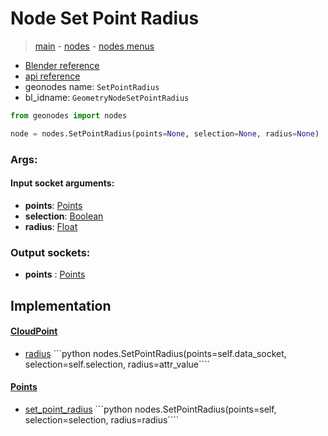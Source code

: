 # Node Set Point Radius

> [main](../structure.md) - [nodes](nodes.md) - [nodes menus](nodes_menus.md)

- [Blender reference](https://docs.blender.org/manual/en/latest/modeling/geometry_nodes/point/set_point_radius.html)
- [api reference](https://docs.blender.org/api/current/bpy.types.GeometryNodeSetPointRadius.html)
- geonodes name: `SetPointRadius`
- bl_idname: `GeometryNodeSetPointRadius`

```python
from geonodes import nodes

node = nodes.SetPointRadius(points=None, selection=None, radius=None)
```

### Args:

#### Input socket arguments:

- **points**: [Points](Points.md)
- **selection**: [Boolean](Boolean.md)
- **radius**: [Float](Float.md)

### Output sockets:

- **points** : [Points](Points.md)

## Implementation

#### [CloudPoint](CloudPoint.md)

 - [radius](CloudPoint.md#radius) ```python nodes.SetPointRadius(points=self.data_socket, selection=self.selection, radius=attr_value````
#### [Points](Points.md)

 - [set_point_radius](Points.md#set_point_radius) ```python nodes.SetPointRadius(points=self, selection=selection, radius=radius````

